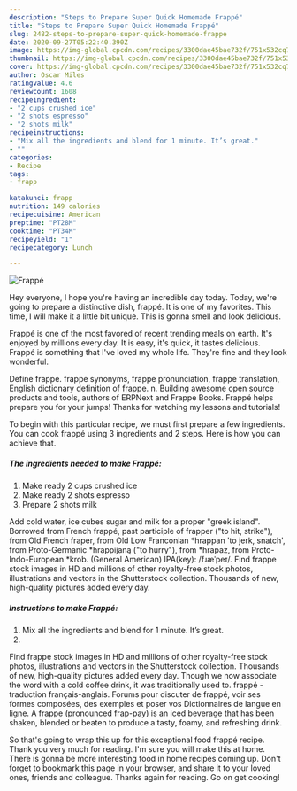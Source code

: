 ```yaml
---
description: "Steps to Prepare Super Quick Homemade Frappé"
title: "Steps to Prepare Super Quick Homemade Frappé"
slug: 2482-steps-to-prepare-super-quick-homemade-frappe
date: 2020-09-27T05:22:40.390Z
image: https://img-global.cpcdn.com/recipes/3300dae45bae732f/751x532cq70/frappe-recipe-main-photo.jpg
thumbnail: https://img-global.cpcdn.com/recipes/3300dae45bae732f/751x532cq70/frappe-recipe-main-photo.jpg
cover: https://img-global.cpcdn.com/recipes/3300dae45bae732f/751x532cq70/frappe-recipe-main-photo.jpg
author: Oscar Miles
ratingvalue: 4.6
reviewcount: 1608
recipeingredient:
- "2 cups crushed ice"
- "2 shots espresso"
- "2 shots milk"
recipeinstructions:
- "Mix all the ingredients and blend for 1 minute. It’s great."
- ""
categories:
- Recipe
tags:
- frapp

katakunci: frapp 
nutrition: 149 calories
recipecuisine: American
preptime: "PT28M"
cooktime: "PT34M"
recipeyield: "1"
recipecategory: Lunch

---
```



![Frappé](https://img-global.cpcdn.com/recipes/3300dae45bae732f/751x532cq70/frappe-recipe-main-photo.jpg)

Hey everyone, I hope you're having an incredible day today. Today, we're going to prepare a distinctive dish, frappé. It is one of my favorites. This time, I will make it a little bit unique. This is gonna smell and look delicious.

Frappé is one of the most favored of recent trending meals on earth. It's enjoyed by millions every day. It is easy, it's quick, it tastes delicious. Frappé is something that I've loved my whole life. They're fine and they look wonderful.

Define frappe. frappe synonyms, frappe pronunciation, frappe translation, English dictionary definition of frappe. n. Building awesome open source products and tools, authors of ERPNext and Frappe Books. Frappé helps prepare you for your jumps! Thanks for watching my lessons and tutorials!


To begin with this particular recipe, we must first prepare a few ingredients. You can cook frappé using 3 ingredients and 2 steps. Here is how you can achieve that.

<!--inarticleads1-->

##### The ingredients needed to make Frappé:

1. Make ready 2 cups crushed ice
1. Make ready 2 shots espresso
1. Prepare 2 shots milk


Add cold water, ice cubes sugar and milk for a proper &#34;greek island&#34;. Borrowed from French frappé, past participle of frapper (&#34;to hit, strike&#34;), from Old French fraper, from Old Low Franconian *hrappan &#39;to jerk, snatch&#39;, from Proto-Germanic *hrappijaną (&#34;to hurry&#34;), from *hrapaz, from Proto-Indo-European *krob. (General American) IPA(key): /fɹæˈpeɪ/. Find frappe stock images in HD and millions of other royalty-free stock photos, illustrations and vectors in the Shutterstock collection. Thousands of new, high-quality pictures added every day. 

<!--inarticleads2-->

##### Instructions to make Frappé:

1. Mix all the ingredients and blend for 1 minute. It’s great.
1. 


Find frappe stock images in HD and millions of other royalty-free stock photos, illustrations and vectors in the Shutterstock collection. Thousands of new, high-quality pictures added every day. Though we now associate the word with a cold coffee drink, it was traditionally used to. frappé - traduction français-anglais. Forums pour discuter de frappé, voir ses formes composées, des exemples et poser vos Dictionnaires de langue en ligne. A frappe (pronounced frap-pay) is an iced beverage that has been shaken, blended or beaten to produce a tasty, foamy, and refreshing drink. 

So that's going to wrap this up for this exceptional food frappé recipe. Thank you very much for reading. I'm sure you will make this at home. There is gonna be more interesting food in home recipes coming up. Don't forget to bookmark this page in your browser, and share it to your loved ones, friends and colleague. Thanks again for reading. Go on get cooking!
